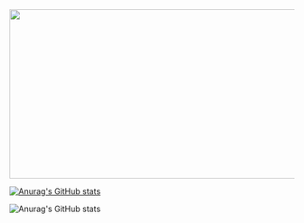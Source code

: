 <a href="https://www.gitanimals.org/en_US?utm_medium=image&utm_source=djinylh&utm_content=farm">
<img
  src="https://render.gitanimals.org/farms/djinylh"
  width="600"
  height="300"
/>
</a>

[![Anurag's GitHub stats](https://github-readme-stats.vercel.app/api?username=djinylh)](https://github.com/anuraghazra/github-readme-stats)

![Anurag's GitHub stats](https://github-readme-stats.vercel.app/api?username=djinylh&show_icons=true)

